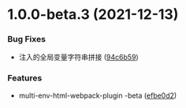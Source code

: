 # 1.0.0-beta.3 (2021-12-13)


### Bug Fixes

* 注入的全局变量字符串拼接 ([94c6b59](https://github.com/wxwzl/multi-env-html-webpack-plugin/commit/94c6b593562f16bc6108533b9b72e528636c41f2))


### Features

*  multi-env-html-webpack-plugin -beta ([efbe0d2](https://github.com/wxwzl/multi-env-html-webpack-plugin/commit/efbe0d25c997daaaa17e7df463dcf2239529bd22))



